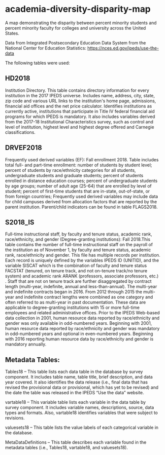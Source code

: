 # academia-diversity-disparity-map
A map demonstrating the disparity between percent minority students and percent minority faculty for colleges and university across the United States.

Data from Integrated Postsecondary Education Data System from the National Center for Education Statistics: 
https://nces.ed.gov/ipeds/use-the-data 

The following tables were used:

## HD2018

Institution Directory. This table contains directory information for every institution in the 2017 IPEDS universe.  Includes name, address, city, state, zip code and various URL links to the institution's home page, admissions, financial aid offices and  the net price calculator.  Identifies institutions as currently active, institutions that participate in Title IV federal financial aid programs for which IPEDS is mandatory.  It also includes variables derived from the 2017-18 Institutional Characteristics survey, such as control and level of institution, highest level and highest degree offered and Carnegie classifications.

## DRVEF2018

Frequently used derived variables (EF): Fall enrollment 2018. Table includes total full- and part-time enrollment: number of students by student level; percent of students by race/ethnicity categories for all students, undergraduate students and graduate students; percent of students enrolled in distance education courses; percent of undergraduate students by age groups; number of adult age (25-64) that are enrolled by level of student; percent of first-time students that are in-state, out-of-state, or from foreign countries;  Frequently used derived variables may include data for child campuses derived from allocation factors that are reported by the parent institution. Parent/child indicators can be found in table FLAGS2018.

## S2018_IS

Full-time instructional staff, by faculty and tenure status, academic rank, race/ethnicity, and gender (Degree-granting institutions): Fall 2018.This table contains the number of full-time instructional staff on the payroll of the institution as of November 1,  by faculty and tenure status, academic rank, race/ethnicity and gender. This file has multiple records per institution.  Each record is uniquely defined by the variables IPEDS ID (UNITID), and the variable SISCAT which is the combination of faculty and tenure status FACSTAT (tenured, on tenure track, and not on-tenure track/no tenure system) and academic rank ARANK  (professors, associate professors, etc.) . Staff that are not on tenure track are further disaggregated by contract length (multi-year, indefinite, annual and less-than-annual). The multi-year and indefinite contracts began in 2016. From 2012 through 2015 the multi-year and indefinite contract lengths were combined as one category and often referred to as multi-year in past documentation. These data are applicable to degree-granting institutions with 15 or more full-time employees and related administrative offices.  Prior to the IPEDS Web-based data collection in 2001, human resource data reported by race/ethnicity and gender was only available in odd-numbered years.  Beginning with 2001, human resource data reported by race/ethnicity and gender was mandatory in odd-numbered years and optional in even-numbered years.  Beginning with 2016 reporting human resource data by race/ethnicity and gender is mandatory annually.

## Metadata Tables:

Tables18 – This table lists each data table in the database by survey component. It includes table name, table title, brief description, and data year covered. It also identifies the data release (i.e., final data that has revised the provisional data or provisional, which has yet to be revised) and the date the table was released in the IPEDS “Use the data” website.

vartable18 – This variable table lists each variable in the data table by survey component. It includes variable names, descriptions, source, data types and formats. Also, vartable18 identifies variables that were subject to revisions.

valuesets18 – This table lists the value labels of each categorical variable in the database. 

MetaDataDefinitions – This table describes each variable found in the metadata tables (i.e., Tables18, vartable18, and valuesets18).


